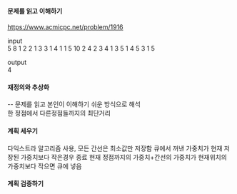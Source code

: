#### 문제를 읽고 이해하기
https://www.acmicpc.net/problem/1916

input</br>
5
8
1 2 2
1 3 3
1 4 1
1 5 10
2 4 2
3 4 1
3 5 1
4 5 3
1 5


output</br>
4


#### 재정의와 추상화<br>
-- 문제를 읽고 본인이 이해하기 쉬운 방식으로 해석<br>
한 정점에서 다른정점들까지의 최단거리

#### 계획 세우기<br>
다익스트라 알고리즘 사용, 모든 간선은 최소값만 저장함
큐에서 꺼낸 가중치가 현재 저장된 가중치보다 작은경우 종료
현재 정점까지의 가중치+간선의 가중치가 현재위치의 가중치보다 작으면 큐에 넣음

#### 계획 검증하기
